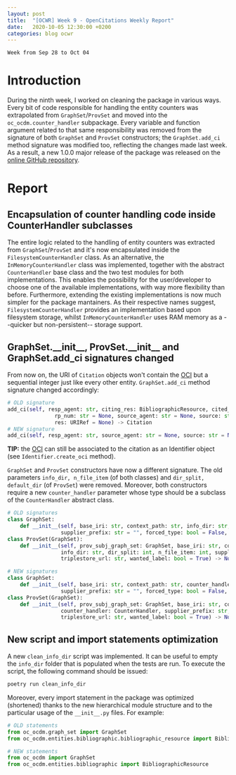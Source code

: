 ```yaml
---
layout: post
title:  "[OCWR] Week 9 - OpenCitations Weekly Report"
date:   2020-10-05 12:30:00 +0200
categories: blog ocwr
---
```

`Week from Sep 28 to Oct 04`

# Introduction
During the ninth week, I worked on cleaning the package in various ways. Every bit of code responsible for handling the entity counters was 
extrapolated from `GraphSet`/`ProvSet` and moved into the `oc_ocdm.counter_handler` subpackage. Every variable and function argument related to 
that same responsibility was removed from the signature of both `GraphSet` and `ProvSet` constructors; the `GraphSet.add_ci` method signature was
modified too, reflecting the changes made last week. As a result, a new 1.0.0 major release of the package was released on the [online GitHub 
repository][oc_ocdm_github].

# Report

## Encapsulation of counter handling code inside CounterHandler subclasses
The entire logic related to the handling of entity counters was extracted from `GraphSet`/`ProvSet` and it's now encapsulated inside the 
`FilesystemCounterHandler` class. As an alternative, the `InMemoryCounterHandler` class was implemented, together with the abstract 
`CounterHandler` base class and the two test modules for both implementations. This enables the possibility for the user/developer to
choose one of the available implementations, with way more flexibility than before. Furthermore, extending the existing implementations is
now much simpler for the package mantainers. As their respective names suggest, `FilesystemCounterHandler` provides an implementation based upon 
filesystem storage, whilst `InMemoryCounterHandler` uses RAM memory as a --quicker but non-persistent-- storage support.

## GraphSet.\_\_init\_\_, ProvSet.\_\_init\_\_ and GraphSet.add_ci signatures changed
From now on, the URI of `Citation` objects won't contain the [OCI][oci] but a sequential integer just like every other entity. `GraphSet.add_ci` method 
signature changed accordingly:
```python
# OLD signature
add_ci(self, resp_agent: str, citing_res: BibliographicResource, cited_res: BibliographicResource,
               rp_num: str = None, source_agent: str = None, source: str = None,
               res: URIRef = None) -> Citation
# NEW signature
add_ci(self, resp_agent: str, source_agent: str = None, source: str = None, res: URIRef = None) -> Citation
```
**TIP:** the [OCI][oci] can still be associated to the citation as an Identifier object (see `Identifier.create_oci` method).

`GraphSet` and `ProvSet` constructors have now a different signature. The old parameters `info_dir, n_file_item` (of both classes) and 
`dir_split, default_dir` (of `ProvSet`) were removed. Moreover, both constructors require a new `counter_handler` parameter whose type
should be a subclass of the `CounterHandler` abstract class.
```python
# OLD signatures
class GraphSet:
    def __init__(self, base_iri: str, context_path: str, info_dir: str, n_file_item: int = 1,
                 supplier_prefix: str = "", forced_type: bool = False, wanted_label: bool = True) -> None:
class ProvSet(GraphSet):
    def __init__(self, prov_subj_graph_set: GraphSet, base_iri: str, context_path: str, default_dir: str,
                 info_dir: str, dir_split: int, n_file_item: int, supplier_prefix: str,
                 triplestore_url: str, wanted_label: bool = True) -> None:

# NEW signatures
class GraphSet:
    def __init__(self, base_iri: str, context_path: str, counter_handler: CounterHandler,
                 supplier_prefix: str = "", forced_type: bool = False, wanted_label: bool = True) -> None:
class ProvSet(GraphSet):
    def __init__(self, prov_subj_graph_set: GraphSet, base_iri: str, context_path: str,
                 counter_handler: CounterHandler, supplier_prefix: str,
                 triplestore_url: str, wanted_label: bool = True) -> None:
```

## New script and import statements optimization
A new `clean_info_dir` script was implemented. It can be useful to empty the `info_dir` folder that is populated when the tests are run. To 
execute the script, the following command should be issued:
```bash
poetry run clean_info_dir
```
Moreover, every import statement in the package was optimized (shortened) thanks to the new hierarchical module structure and to the particular usage of the `__init__.py` files. For example:
```python
# OLD statements
from oc_ocdm.graph_set import GraphSet
from oc_ocdm.entities.bibliographic.bibliographic_resource import BibliographicResource

# NEW statements
from oc_ocdm import GraphSet
from oc_ocdm.entities.bibliographic import BibliographicResource
```

[oc_ocdm_github]:      https://github.com/opencitations/oc_ocdm
[oci]:                 https://figshare.com/articles/Open_Citation_Identifier_Definition/7127816
